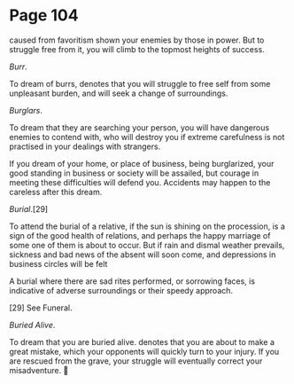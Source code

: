 # Page 104
caused from favoritism shown your enemies by those in power.
But to struggle free from it, you will climb to the topmost
heights of success.


_Burr_.


To dream of burrs, denotes that you will struggle to free self from
some unpleasant burden, and will seek a change of surroundings.


_Burglars_.


To dream that they are searching your person, you will have dangerous
enemies to contend with, who will destroy you if extreme carefulness
is not practised in your dealings with strangers.


If you dream of your home, or place of business, being burglarized,
your good standing in business or society will be assailed,
but courage in meeting these difficulties will defend you.
Accidents may happen to the careless after this dream.


_Burial_.[29]


To attend the burial of a relative, if the sun is shining
on the procession, is a sign of the good health of relations,
and perhaps the happy marriage of some one of them is about to occur.
But if rain and dismal weather prevails, sickness and bad news
of the absent will soon come, and depressions in business circles
will be felt


A burial where there are sad rites performed, or sorrowing faces,
is indicative of adverse surroundings or their speedy approach.



[29] See Funeral.


_Buried Alive_.


To dream that you are buried alive. denotes that you are about to make
a great mistake, which your opponents will quickly turn to your injury.
If you are rescued from the grave, your struggle will eventually
correct your misadventure.
